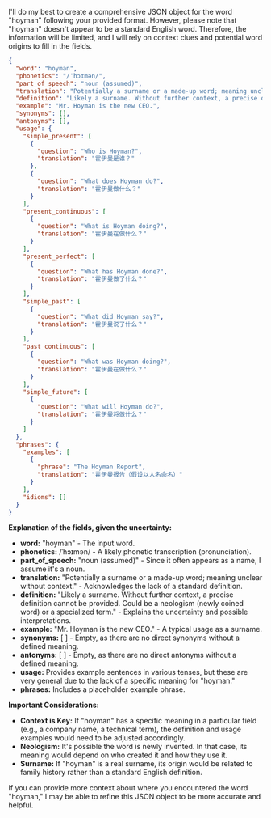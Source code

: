 I'll do my best to create a comprehensive JSON object for the word "hoyman" following your provided format. However, please note that "hoyman" doesn't appear to be a standard English word. Therefore, the information will be limited, and I will rely on context clues and potential word origins to fill in the fields.

```json
{
  "word": "hoyman",
  "phonetics": "/ˈhɔɪmən/",
  "part_of_speech": "noun (assumed)",
  "translation": "Potentially a surname or a made-up word; meaning unclear without context.",
  "definition": "Likely a surname. Without further context, a precise definition cannot be provided. Could be a neologism (newly coined word) or a specialized term.",
  "example": "Mr. Hoyman is the new CEO.",
  "synonyms": [],
  "antonyms": [],
  "usage": {
    "simple_present": [
      {
        "question": "Who is Hoyman?",
        "translation": "霍伊曼是谁？"
      },
      {
        "question": "What does Hoyman do?",
        "translation": "霍伊曼做什么？"
      }
    ],
    "present_continuous": [
      {
        "question": "What is Hoyman doing?",
        "translation": "霍伊曼在做什么？"
      }
    ],
    "present_perfect": [
      {
        "question": "What has Hoyman done?",
        "translation": "霍伊曼做了什么？"
      }
    ],
    "simple_past": [
      {
        "question": "What did Hoyman say?",
        "translation": "霍伊曼说了什么？"
      }
    ],
    "past_continuous": [
      {
        "question": "What was Hoyman doing?",
        "translation": "霍伊曼在做什么？"
      }
    ],
    "simple_future": [
      {
        "question": "What will Hoyman do?",
        "translation": "霍伊曼将做什么？"
      }
    ]
  },
  "phrases": {
    "examples": [
      {
        "phrase": "The Hoyman Report",
        "translation": "霍伊曼报告（假设以人名命名）"
      }
    ],
    "idioms": []
  }
}
```

**Explanation of the fields, given the uncertainty:**

*   **word:** "hoyman" - The input word.
*   **phonetics:**  /ˈhɔɪmən/ - A likely phonetic transcription (pronunciation).
*   **part\_of\_speech:** "noun (assumed)" -  Since it often appears as a name, I assume it's a noun.
*   **translation:** "Potentially a surname or a made-up word; meaning unclear without context." - Acknowledges the lack of a standard definition.
*   **definition:** "Likely a surname. Without further context, a precise definition cannot be provided. Could be a neologism (newly coined word) or a specialized term." - Explains the uncertainty and possible interpretations.
*   **example:** "Mr. Hoyman is the new CEO." - A typical usage as a surname.
*   **synonyms:** \[ ] -  Empty, as there are no direct synonyms without a defined meaning.
*   **antonyms:** \[ ] - Empty, as there are no direct antonyms without a defined meaning.
*   **usage:**  Provides example sentences in various tenses, but these are very general due to the lack of a specific meaning for "hoyman."
*   **phrases:** Includes a placeholder example phrase.

**Important Considerations:**

*   **Context is Key:** If "hoyman" has a specific meaning in a particular field (e.g., a company name, a technical term), the definition and usage examples would need to be adjusted accordingly.
*   **Neologism:** It's possible the word is newly invented. In that case, its meaning would depend on who created it and how they use it.
*   **Surname:** If "hoyman" is a real surname, its origin would be related to family history rather than a standard English definition.

If you can provide more context about where you encountered the word "hoyman," I may be able to refine this JSON object to be more accurate and helpful.
 